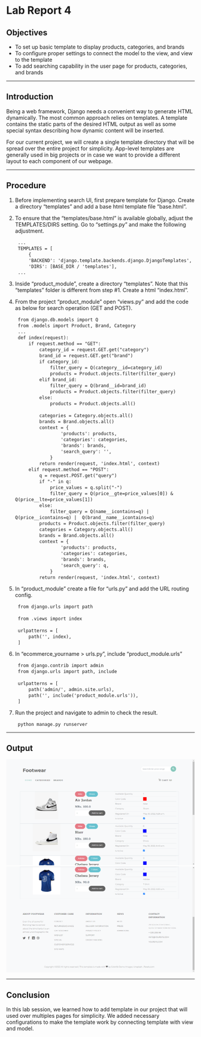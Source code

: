 # Lab Report 4

## Objectives

* To set up basic template to display products, categories, and brands
* To configure proper settings to connect the model to the view, and view to the template
* To add searching capability in the user page for products, categories, and brands

***

## Introduction

Being a web framework, Django needs a convenient way to generate HTML dynamically. The most common approach relies on templates. A template contains the static parts of the desired HTML output as well as some special syntax describing how dynamic content will be inserted.

For our current project, we will create a single template directory that will be spread over the entire project for simplicity. App-level templates are generally used in big projects or in case we want to provide a different layout to each component of our webpage.

***

## Procedure

1. Before implementing search UI, first prepare template for Django. Create a directory “templates” and add a base html template file “base.html”.

2. To ensure that the “templates/base.html” is available globally, adjust the TEMPLATES/DIRS setting. Go to “settings.py” and make the following adjustment.

        ...
        TEMPLATES = [
            {
            'BACKEND': 'django.template.backends.django.DjangoTemplates',
            'DIRS': [BASE_DIR / 'templates'],
        ...

3. Inside “product_module”, create a directory “templates”. Note that this “templates” folder is different from step #1. Create a html “index.html”.

4. From the project “product_module” open “views.py” and add the code as below for search operation (GET and POST).

        from django.db.models import Q
        from .models import Product, Brand, Category
        ...
        def index(request):
            if request.method == "GET":
                category_id = request.GET.get("category")
                brand_id = request.GET.get("brand")
                if category_id:
                    filter_query = Q(category__id=category_id)
                    products = Product.objects.filter(filter_query)
                elif brand_id:
                    filter_query = Q(brand__id=brand_id)
                    products = Product.objects.filter(filter_query)
                else:
                    products = Product.objects.all()
                
                categories = Category.objects.all()
                brands = Brand.objects.all()
                context = {
                        'products': products,
                        'categories': categories,
                        'brands': brands,
                        'search_query': '',
                    }
                return render(request, 'index.html', context)
            elif request.method == "POST":
                q = request.POST.get("query")
                if "-" in q:
                    price_values = q.split("-")
                    filter_query = Q(price__gte=price_values[0]) & Q(price__lte=price_values[1])
                else:
                    filter_query = Q(name__icontains=q) | Q(price__icontains=q) |  Q(brand__name__icontains=q)
                products = Product.objects.filter(filter_query)
                categories = Category.objects.all()
                brands = Brand.objects.all()
                context = {
                        'products': products,
                        'categories': categories,
                        'brands': brands,
                        'search_query': q,
                    }
                return render(request, 'index.html', context)

5. In “product_module” create a file for “urls.py” and add the URL routing config.

        from django.urls import path

        from .views import index

        urlpatterns = [
            path('', index),
        ]

6. In “ecommerce_yourname > urls.py”, include “product_module.urls”

        from django.contrib import admin
        from django.urls import path, include

        urlpatterns = [
            path('admin/', admin.site.urls),
            path('', include('product_module.urls')),
        ]

7. Run the project and navigate to admin to check the result.

        python manage.py runserver


***

## Output

![](index_01.png "index_01")
![](index_02.png "index_02")

***

## Conclusion

In this lab session, we learned how to add template in our project that will used over multiples pages for simplicity. We added necessary configurations to make the template work by connecting template with view and model.
